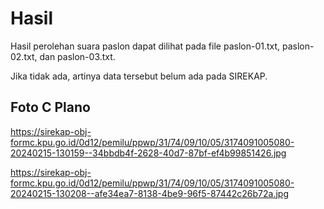 # Hasil

Hasil perolehan suara paslon dapat dilihat pada file paslon-01.txt, paslon-02.txt, dan paslon-03.txt.

Jika tidak ada, artinya data tersebut belum ada pada SIREKAP.

## Foto C Plano

https://sirekap-obj-formc.kpu.go.id/0d12/pemilu/ppwp/31/74/09/10/05/3174091005080-20240215-130159--34bbdb4f-2628-40d7-87bf-ef4b99851426.jpg

https://sirekap-obj-formc.kpu.go.id/0d12/pemilu/ppwp/31/74/09/10/05/3174091005080-20240215-130208--afe34ea7-8138-4be9-96f5-87442c26b72a.jpg
